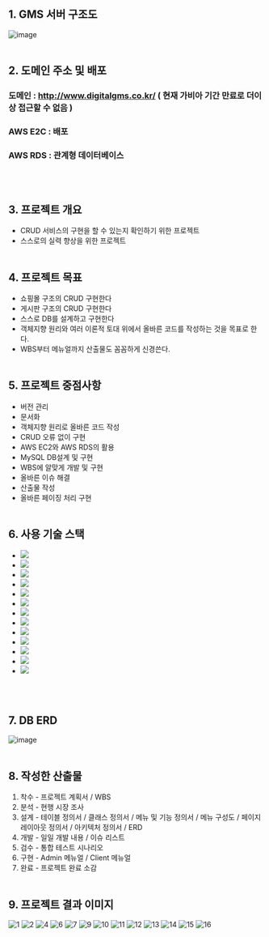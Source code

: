 ## 1. GMS 서버 구조도
![image](https://github.com/JeonDaehong/GameManagementSystem/assets/90895144/d6b68a41-4d43-4279-9b84-300a95e80e23)
<br/><br/>
## 2. 도메인 주소 및 배포
### 도메인 : http://www.digitalgms.co.kr/ ( 현재 가비아 기간 만료로 더이상 접근할 수 없음 )
### AWS E2C : 배포
### AWS RDS : 관계형 데이터베이스
<br/><br/>
## 3. 프로젝트 개요
* CRUD 서비스의 구현을 할 수 있는지 확인하기 위한 프로젝트
* 스스로의 실력 향상을 위한 프로젝트
<br/><br/>
## 4. 프로젝트 목표
* 쇼핑몰 구조의 CRUD 구현한다
* 게시판 구조의 CRUD 구현한다
* 스스로 DB를 설계하고 구현한다
* 객체지향 원리와 여러 이론적 토대 위에서 올바른 코드를 작성하는 것을 목표로 한다.
* WBS부터 메뉴얼까지 산출물도 꼼꼼하게 신경쓴다.
<br/><br/>
## 5. 프로젝트 중점사항
* 버전 관리
* 문서화
* 객체지향 원리로 올바른 코드 작성
* CRUD 오류 없이 구현
* AWS EC2와 AWS RDS의 활용
* MySQL DB설계 및 구현
* WBS에 알맞게 개발 및 구현
* 올바른 이슈 해결
* 산출물 작성
* 올바른 페이징 처리 구현
<br/><br/>
## 6. 사용 기술 스택
* <img src="https://img.shields.io/badge/Java-000000?style=flat&logo=Java&logoColor=white"/>
* <img src="https://img.shields.io/badge/Spring-6DB33F?style=flat&logo=Spring&logoColor=white"/>
* <img src="https://img.shields.io/badge/JavaScript-F7DF1E?style=flat&logo=JavaScript&logoColor=white"/>
* <img src="https://img.shields.io/badge/jQuery-0769AD?style=flat&logo=jQuery&logoColor=white"/>
* <img src="https://img.shields.io/badge/HTML5-E34F26?style=flat&logo=HTML5&logoColor=white"/>
* <img src="https://img.shields.io/badge/CSS3-1572B6?style=flat&logo=CSS3&logoColor=white"/>
* <img src="https://img.shields.io/badge/Bootstrap-7952B3?style=flat&logo=Bootstrap&logoColor=white"/>
* <img src="https://img.shields.io/badge/MySQL-4479A1?style=flat&logo=MySQL&logoColor=white"/>
* <img src="https://img.shields.io/badge/Mybatis-000000?style=flat&logo=Mybatis&logoColor=white"/>
* <img src="https://img.shields.io/badge/Amazon AWS-232F3E?style=flat&logo=Amazon AWS&logoColor=white"/>
* <img src="https://img.shields.io/badge/Amazon EC2-FF9900?style=flat&logo=Amazon EC2&logoColor=white"/>
* <img src="https://img.shields.io/badge/Amazon RDS-527FFF?style=flat&logo=Amazon RDS&logoColor=white"/>
* <img src="https://img.shields.io/badge/Linux-FCC624?style=flat&logo=Linux&logoColor=white"/>
<br/><br/>
## 7. DB ERD
![image](https://github.com/JeonDaehong/GameManagementSystem/assets/90895144/9405fbbb-c3ea-4d26-8208-86861a3f4136)
<br/><br/>
## 8. 작성한 산출물
1. 착수 - 프로젝트 계획서 / WBS
2. 분석 - 현행 시장 조사
3. 설계 - 테이블 정의서 / 클래스 정의서 / 메뉴 및 기능 정의서 / 메뉴 구성도 / 페이지 레이아웃 정의서 / 아키텍처 정의서 / ERD
4. 개발 - 일일 개발 내용 / 이슈 리스트
5. 검수 - 통합 테스트 시나리오
6. 구현 - Admin 메뉴얼 / Client 메뉴얼
7. 완료 - 프로젝트 완료 소감
<br/><br/>
## 9. 프로젝트 결과 이미지
![1](https://github.com/JeonDaehong/GameManagementSystem/assets/90895144/d1472b8f-0fdd-4b49-a552-293c6ae4bae5)
![2](https://github.com/JeonDaehong/GameManagementSystem/assets/90895144/b95330bb-4f62-4b67-bce4-a89bb59ebf55)
![4](https://github.com/JeonDaehong/GameManagementSystem/assets/90895144/96afcd80-4353-4008-80d7-4c949745fd5e)
![6](https://github.com/JeonDaehong/GameManagementSystem/assets/90895144/3e3eb9cb-38bc-406a-b566-617bc6d27e40)
![7](https://github.com/JeonDaehong/GameManagementSystem/assets/90895144/a5e91753-cc15-487e-a1c5-8b6e5e6f7d72)
![9](https://github.com/JeonDaehong/GameManagementSystem/assets/90895144/ae749e3e-0ce0-45cd-8bfc-573fa77fd30f)
![10](https://github.com/JeonDaehong/GameManagementSystem/assets/90895144/a159da6b-96d8-4859-a7d9-4034b6a0802c)
![11](https://github.com/JeonDaehong/GameManagementSystem/assets/90895144/5cd70c1b-5715-4a9e-823c-77a13326cb7e)
![12](https://github.com/JeonDaehong/GameManagementSystem/assets/90895144/560ac792-d117-465f-8f26-3406974cca37)
![13](https://github.com/JeonDaehong/GameManagementSystem/assets/90895144/41d104b1-096e-49bf-a634-bd546ae16a8d)
![14](https://github.com/JeonDaehong/GameManagementSystem/assets/90895144/9ec6548b-06f0-49bc-a59e-0fadb07f6302)
![15](https://github.com/JeonDaehong/GameManagementSystem/assets/90895144/69c24fcd-280c-4f01-8fca-72ea5b5e4117)
![16](https://github.com/JeonDaehong/GameManagementSystem/assets/90895144/ef225807-5bf5-4e24-9baa-ca62809aedf0)




